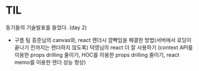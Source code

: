 # TIL

동기들의 기술발표를 들었다. (day 2)

- 구름 팀
흥준님의 canvas와, react 렌더시 깜빡임을 해결한 방법(서버에서 로딩이 끝나기 전까지는 렌더하지 않도록)
덕영님의 react 더 잘 사용하기 (context API를 이용한 props drilling 줄이기, HOC를 이용한 props drilling 줄이기, react memo를 이용한 렌더 성능 향상)
<!--stackedit_data:
eyJoaXN0b3J5IjpbLTY5MzE4ODg4Ml19
-->